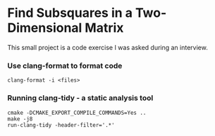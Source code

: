 # Find Subsquares in a Two-Dimensional Matrix

This small project is a code exercise I was asked during an interview.

### Use clang-format to format code

    clang-format -i <files>

### Running clang-tidy - a static analysis tool

    cmake -DCMAKE_EXPORT_COMPILE_COMMANDS=Yes ..
    make -j8
    run-clang-tidy -header-filter='.*'
